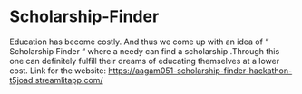 # Scholarship-Finder
Education has become costly. And thus we come up with an idea of “ Scholarship Finder “ where a needy can find a scholarship .Through this one can definitely fulfill their dreams of educating themselves at a lower cost.
Link for the website: 
https://aagam051-scholarship-finder-hackathon-t5joad.streamlitapp.com/
